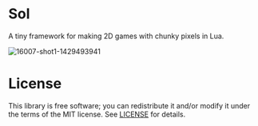 # Sol
A tiny framework for making 2D games with chunky pixels in Lua.

![16007-shot1-1429493941](https://cloud.githubusercontent.com/assets/3920290/7380205/40f2b7e4-edf2-11e4-8ba1-3ed89c22aa9c.gif)

# License
This library is free software; you can redistribute it and/or modify it under
the terms of the MIT license. See [LICENSE](LICENSE) for details.
